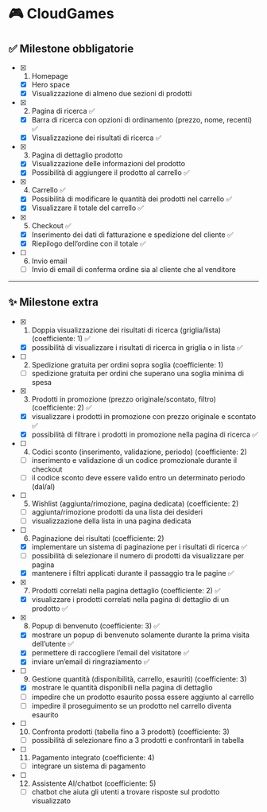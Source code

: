 # 🎮 CloudGames

## ✅ Milestone obbligatorie

- [x] 1. Homepage

  - [x] Hero space
  - [x] Visualizzazione di almeno due sezioni di prodotti

- [x] 2. Pagina di ricerca ✅

  - [x] Barra di ricerca con opzioni di ordinamento (prezzo, nome, recenti) ✅
  - [x] Visualizzazione dei risultati di ricerca ✅

- [x] 3. Pagina di dettaglio prodotto

  - [x] Visualizzazione delle informazioni del prodotto
  - [x] Possibilità di aggiungere il prodotto al carrello ✅

- [x] 4. Carrello ✅

  - [x] Possibilità di modificare le quantità dei prodotti nel carrello ✅
  - [x] Visualizzare il totale del carrello ✅

- [x] 5. Checkout ✅

  - [x] Inserimento dei dati di fatturazione e spedizione del cliente ✅
  - [x] Riepilogo dell’ordine con il totale ✅

- [ ] 6. Invio email

  - [ ] Invio di email di conferma ordine sia al cliente che al venditore

---

## ✨ Milestone extra

- [x] 1. Doppia visualizzazione dei risultati di ricerca (griglia/lista) (coefficiente: 1) ✅

  - [x] possibilità di visualizzare i risultati di ricerca in griglia o in lista ✅

- [ ] 2. Spedizione gratuita per ordini sopra soglia (coefficiente: 1)

  - [ ] spedizione gratuita per ordini che superano una soglia minima di spesa

- [x] 3. Prodotti in promozione (prezzo originale/scontato, filtro) (coefficiente: 2) ✅

  - [x] visualizzare i prodotti in promozione con prezzo originale e scontato ✅
  - [x] possibilità di filtrare i prodotti in promozione nella pagina di ricerca ✅

- [ ] 4. Codici sconto (inserimento, validazione, periodo) (coefficiente: 2)

  - [ ] inserimento e validazione di un codice promozionale durante il checkout
  - [ ] il codice sconto deve essere valido entro un determinato periodo (dal/al)

- [ ] 5. Wishlist (aggiunta/rimozione, pagina dedicata) (coefficiente: 2)

  - [ ] aggiunta/rimozione prodotti da una lista dei desideri
  - [ ] visualizzazione della lista in una pagina dedicata

- [ ] 6. Paginazione dei risultati (coefficiente: 2)

  - [x] implementare un sistema di paginazione per i risultati di ricerca ✅
  - [ ] possibilità di selezionare il numero di prodotti da visualizzare per pagina
  - [x] mantenere i filtri applicati durante il passaggio tra le pagine ✅

- [x] 7. Prodotti correlati nella pagina dettaglio (coefficiente: 2) ✅

  - [x] visualizzare i prodotti correlati nella pagina di dettaglio di un prodotto ✅

- [x] 8. Popup di benvenuto (coefficiente: 3) ✅

  - [x] mostrare un popup di benvenuto solamente durante la prima visita dell’utente ✅
  - [x] permettere di raccogliere l’email del visitatore ✅
  - [x] inviare un’email di ringraziamento ✅

- [ ] 9. Gestione quantità (disponibilità, carrello, esauriti) (coefficiente: 3)

  - [x] mostrare le quantità disponibili nella pagina di dettaglio
  - [ ] impedire che un prodotto esaurito possa essere aggiunto al carrello
  - [ ] impedire il proseguimento se un prodotto nel carrello diventa esaurito

- [ ] 10. Confronta prodotti (tabella fino a 3 prodotti) (coefficiente: 3)

  - [ ] possibilità di selezionare fino a 3 prodotti e confrontarli in tabella

- [ ] 11. Pagamento integrato (coefficiente: 4)

  - [ ] integrare un sistema di pagamento

- [ ] 12. Assistente AI/chatbot (coefficiente: 5)

  - [ ] chatbot che aiuta gli utenti a trovare risposte sul prodotto visualizzato

